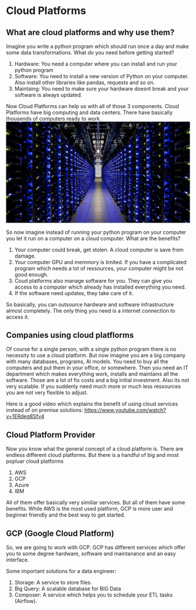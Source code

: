 # Cloud Platforms

## What are cloud platforms and why use them?
Imagine you write a python program which should run once a day and make some data transformations. What do you need before getting started?
1) Hardware: You need a computer where you can install and run your python program
2) Software: You need to install a new version of Python on your computer. Also install other libraries like pandas, requests and so on.
3) Maintaing: You need to make sure your hardware doesnt break and your software is always updated.

Now Cloud Platforms can help us with all of those 3 components. 
Cloud Platforms have big computing and data centers. There have basically thousends of computers ready to work.
![image](assets/cloud_server.png)

So now imagine instead of running your python program on your computer you let it run on a computer on a cloud computer. What are the benefits?
1) Your computer could break, get stolen. A cloud computer is save from damage.
2) Your computer GPU and memmory is limited. If you have a complicated program which needs a lot of ressources, your computer might be not good enough.
3) Coud platforms also manage software for you. They can give you access to a computer which already has installed everything you need.
4) If the software need updates, they take care of it.

So basically, you can outsource hardware and software infrastructure almost completely. The only thing you need is a internet connection to access it.

## Companies using cloud platflorms
Of course for a single person, with a single python program there is no necessity to use a cloud platform.
But now imagine you are a big company with many databases, programs, AI models. You need to buy all the computers and put them in your office, or somewhere. Then you need an IT department which makes everything work, installs and maintains all the software. Those are a lot of fix costs and a big initial investment. Also its not very scalable. If you suddenly need much more or much less ressources you are not very flexible to adjust.


Here is a good video which explains the benefit of using cloud services instead of on premise solutions:
https://www.youtube.com/watch?v=1ERdeg8Sfv4


## Cloud Platform Provider

Now you know what the general concept of a cloud platform is. There are endless different cloud platforms. But there is a handful of big and most popluar cloud platforms
1) AWS
2) GCP
3) Azure
4) IBM

All of them offer basically very similiar services. But all of them have some benefits. While AWS is the most used platform, GCP is more user and beginner friendly and the best way to get started.


## GCP (Google Cloud Platform)

So, we are going to work with GCP.
GCP has different services which offer you to some degree hardware, software and maintanance and an easy interface.

Some important solutions for a data engineer:
1) Storage: A service to store files.
2) Big Query: A scalable database for BIG Data
3) Composer: A service which helps you to schedule your ETL tasks (Airflow).